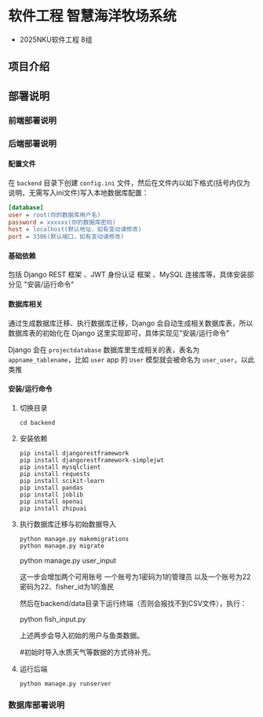 # 软件工程 智慧海洋牧场系统

- 2025NKU软件工程 8组

## 项目介绍

## 部署说明

### 前端部署说明

### 后端部署说明

#### 配置文件

在 `backend` 目录下创建 `config.ini` 文件，然后在文件内以如下格式(括号内仅为说明，无需写入ini文件)写入本地数据库配置：

```ini
[database]
user = root(你的数据库用户名)
password = xxxxxx(你的数据库密码)
host = localhost(默认地址，如有变动请修改)
port = 3306(默认端口，如有变动请修改)
```

#### 基础依赖

包括 Django REST 框架 、JWT 身份认证 框架 、MySQL 连接库等，具体安装部分见 "安装/运行命令"

#### 数据库相关

通过生成数据库迁移、执行数据库迁移，Django 会自动生成相关数据库表，所以数据库表的初始化在 Django 这里实现即可，具体实现见"安装/运行命令"

Django 会在 `projectdatabase` 数据库里生成相关的表，表名为 `appname_tablename`，比如 `user` app 的 `User` 模型就会被命名为 `user_user`，以此类推

#### 安装/运行命令

1. 切换目录

    ```shell
    cd backend
    ```

2. 安装依赖

    ```shell
    pip install djangorestframework
    pip install djangorestframework-simplejwt
    pip install mysqlclient
    pip install requests
    pip install scikit-learn
    pip install pandas
    pip install joblib
    pip install openai
    pip install zhipuai
    ```

3. 执行数据库迁移与初始数据导入

    ```shell
    python manage.py makemigrations
    python manage.py migrate
    ```
    python manage.py user_input

   这一步会增加两个可用账号 一个账号为1密码为1的管理员 以及一个账号为22密码为22、fisher_id为1的渔民
   
    然后在backend/data目录下运行终端（否则会报找不到CSV文件），执行：

    python fish_input.py
   
   上述两步会导入初始的用户与鱼类数据。

    
    #初始时导入水质天气等数据的方式待补充。


5. 运行后端

    ```shell
    python manage.py runserver
    ```

### 数据库部署说明

